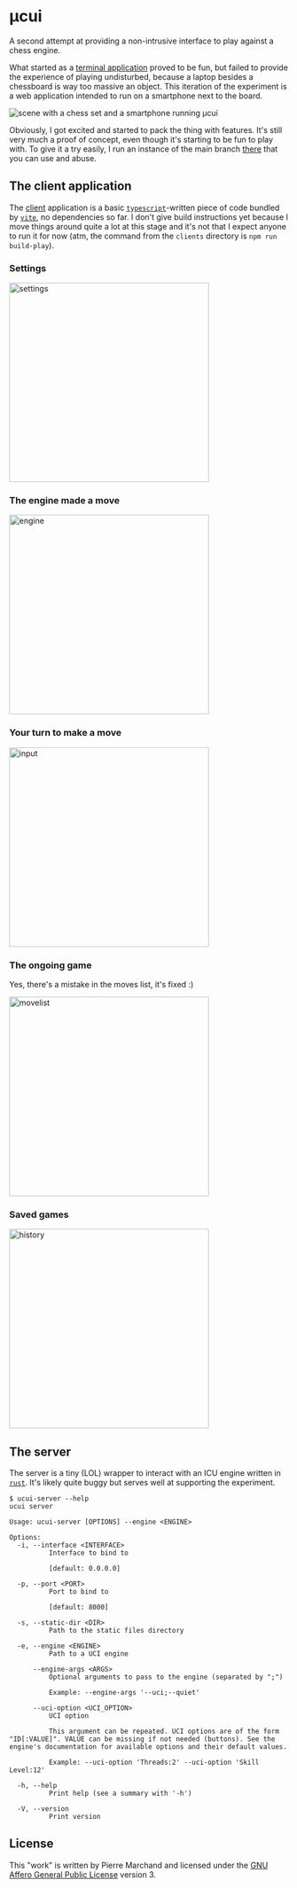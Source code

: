 # µcui

A second attempt at providing a non-intrusive interface to play
against a chess engine.

What started as a [terminal application](./cli/README.md) proved to be fun, but failed to
provide the experience of playing undisturbed, because a laptop besides
a chessboard is way too massive an object.
This iteration of the experiment is a web application intended to run
on a smartphone next to the board.

![scene with a chess set and a smartphone running µcui](./picture.jpg)

Obviously, I got excited and started to pack the thing with features.
It's still very much a proof of concept, even though it's starting
to be fun to play with. To give it a try easily, I run an instance
of the main branch [there](https://ucui.atelier-cartographique.be)
that you can use and abuse.

## The client application

The [client](./clients/apps/play/) application is a basic [`typescript`](https://www.typescriptlang.org/)-written
piece of code bundled by [`vite`](https://vite.dev/), no dependencies so far.
I don't give build instructions yet because I move things around quite a lot
at this stage and it's not that I expect anyone to run it for now (atm, the
command from the `clients` directory is `npm run build-play`).

### Settings

[<img alt="settings" src="./screenshots/settings.jpg" width="360px" />](./screenshots/settings.jpg)

### The engine made a move

[<img alt="engine" src="./screenshots/engine.jpg" width="360px" />](./screenshots/engine.jpg)

### Your turn to make a move

[<img alt="input" src="./screenshots/input.jpg" width="360px" />](./screenshots/input.jpg)

### The ongoing game

Yes, there's a mistake in the moves list, it's fixed :)

[<img alt="movelist" src="./screenshots/movelist.jpg" width="360px" />](./screenshots/movelist.jpg)

### Saved games

[<img alt="history" src="./screenshots/history.jpg" width="360px" />](./screenshots/history.jpg)

## The server

The server is a tiny (LOL) wrapper to interact with an ICU engine written
in [`rust`](https://www.rust-lang.org/). It's likely quite buggy but serves
well at supporting the experiment.

```
$ ucui-server --help
ucui server

Usage: ucui-server [OPTIONS] --engine <ENGINE>

Options:
  -i, --interface <INTERFACE>
          Interface to bind to

          [default: 0.0.0.0]

  -p, --port <PORT>
          Port to bind to

          [default: 8000]

  -s, --static-dir <DIR>
          Path to the static files directory

  -e, --engine <ENGINE>
          Path to a UCI engine

      --engine-args <ARGS>
          Optional arguments to pass to the engine (separated by ";")

          Example: --engine-args '--uci;--quiet'

      --uci-option <UCI_OPTION>
          UCI option

          This argument can be repeated. UCI options are of the form "ID[:VALUE]". VALUE can be missing if not needed (buttons). See the engine's documentation for available options and their default values.

          Example: --uci-option 'Threads:2' --uci-option 'Skill Level:12'

  -h, --help
          Print help (see a summary with '-h')

  -V, --version
          Print version

```

## License

This "work" is written by Pierre Marchand and licensed under the [GNU Affero General Public License](https://www.gnu.org/licenses/agpl-3.0.en.html) version 3.

